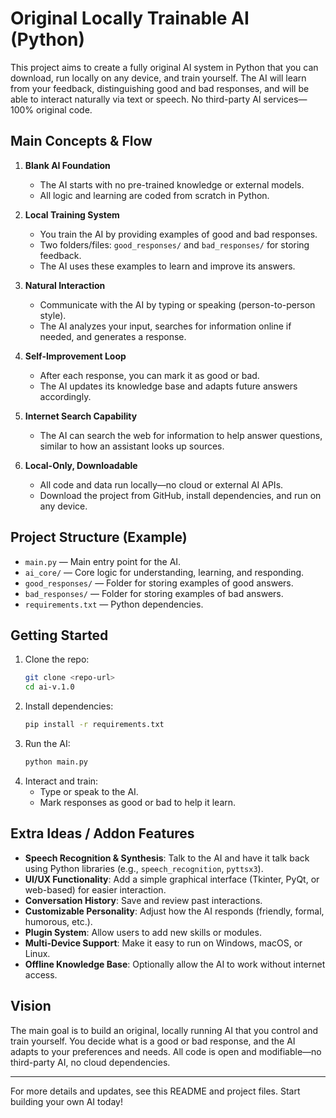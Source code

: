 

# Original Locally Trainable AI (Python)

This project aims to create a fully original AI system in Python that you can download, run locally on any device, and train yourself. The AI will learn from your feedback, distinguishing good and bad responses, and will be able to interact naturally via text or speech. No third-party AI services—100% original code.

## Main Concepts & Flow

1. **Blank AI Foundation**
	- The AI starts with no pre-trained knowledge or external models.
	- All logic and learning are coded from scratch in Python.

2. **Local Training System**
	- You train the AI by providing examples of good and bad responses.
	- Two folders/files: `good_responses/` and `bad_responses/` for storing feedback.
	- The AI uses these examples to learn and improve its answers.

3. **Natural Interaction**
	- Communicate with the AI by typing or speaking (person-to-person style).
	- The AI analyzes your input, searches for information online if needed, and generates a response.

4. **Self-Improvement Loop**
	- After each response, you can mark it as good or bad.
	- The AI updates its knowledge base and adapts future answers accordingly.

5. **Internet Search Capability**
	- The AI can search the web for information to help answer questions, similar to how an assistant looks up sources.

6. **Local-Only, Downloadable**
	- All code and data run locally—no cloud or external AI APIs.
	- Download the project from GitHub, install dependencies, and run on any device.

## Project Structure (Example)

- `main.py` — Main entry point for the AI.
- `ai_core/` — Core logic for understanding, learning, and responding.
- `good_responses/` — Folder for storing examples of good answers.
- `bad_responses/` — Folder for storing examples of bad answers.
- `requirements.txt` — Python dependencies.

## Getting Started

1. Clone the repo:
	```bash
	git clone <repo-url>
	cd ai-v.1.0
	```
2. Install dependencies:
	```bash
	pip install -r requirements.txt
	```
3. Run the AI:
	```bash
	python main.py
	```
4. Interact and train:
	- Type or speak to the AI.
	- Mark responses as good or bad to help it learn.

## Extra Ideas / Addon Features

- **Speech Recognition & Synthesis**: Talk to the AI and have it talk back using Python libraries (e.g., `speech_recognition`, `pyttsx3`).
- **UI/UX Functionality**: Add a simple graphical interface (Tkinter, PyQt, or web-based) for easier interaction.
- **Conversation History**: Save and review past interactions.
- **Customizable Personality**: Adjust how the AI responds (friendly, formal, humorous, etc.).
- **Plugin System**: Allow users to add new skills or modules.
- **Multi-Device Support**: Make it easy to run on Windows, macOS, or Linux.
- **Offline Knowledge Base**: Optionally allow the AI to work without internet access.

## Vision

The main goal is to build an original, locally running AI that you control and train yourself. You decide what is a good or bad response, and the AI adapts to your preferences and needs. All code is open and modifiable—no third-party AI, no cloud dependencies.

---
For more details and updates, see this README and project files. Start building your own AI today!
